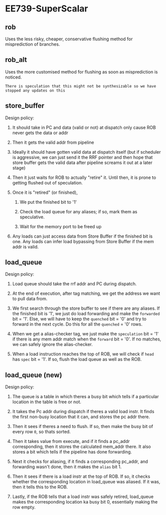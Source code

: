 # EE739-SuperScalar
## rob
Uses the less risky, cheaper, conservative flushing method for misprediction of branches.
## rob_alt
Uses the more customised method for flushing as soon as misprediction is noticed.

`There is speculation that this might not be synthesizable so we have stopped any updates on this`

## store_buffer
Design policy:

1.  It should take in PC and data (valid or not) at dispatch only cause ROB never gets the data or addr

2.  Then it gets the valid addr from pipeline

3.  Ideally it should have gotten valid data at dispatch itself (but if scheduler is aggressive, we can just send it the RRF pointer and then hope that store buffer gets the valid data after pipeline screams it out at a later stage)

4.  Then it just waits for ROB to actually "retire" it. Until then, it is prone to getting flushed out of speculation.

5.  Once it is "retired" (or finished),

    1.  We put the finished bit to '1'

    2.  Check the load queue for any aliases; if so, mark them as speculative.

    3.  Wait for the memory port to be freed up

6.  Any loads can just access data from Store Buffer if the finished bit is one. Any loads can infer load bypassing from Store Buffer if the mem addr is valid.

## load_queue
Design policy:

1.  Load queue should take the rrf addr and PC during dispatch.

2.  At the end of execution, after tag matching, we get the address we want to pull data from.

3.  We first search through the store buffer to see if there are any aliases. If the finished bit is '1', we just do load forwarding and make the `forwarded` bit = '1'. Else, we will have to keep the `quenched` bit = '0' and try to forward in the next cycle. Do this for all the `quenched` = '0' rows.

4. When we get a alias-checker tag, we just make the `speculation` bit = '1' if there is any mem addr match when the `forward` bit = '0'. If no matches, we can safely ignore the alias-checker.

5. When a load instruction reaches the top of ROB, we will check if `head` has `spec` bit = '1'. If so, flush the load queue as well as the ROB.

## load_queue (new)
Design policy:

1. The queue is a table in which theres a busy bit which tells if a particular location in the table is free or not.

2. It takes the Pc addr during dispatch if theres a valid load instr. It finds the first non-busy location  that it can, and stores the pc addr there.

3. Then it sees if theres a need to flush. If so, then make the busy bit of every row `0`, so thats sorted.

4. Then it takes value from execute, and if it finds a pc_addr corresponding, then it stores the calculated mem_addr there. It also stores a bit which tells if the pipeline has done forwarding.

5. Next it checks for aliasing, if it finds a corresponding pc_addr, and forwarding wasn't done, then it makes the `alias` bit 1.

6. Then it sees if there is a load instr at the top of ROB. If so, it checks whether the corresponding location in load_queue was aliased. If it was, then it tells this to the ROB.

7. Lastly, if the ROB tells that a load instr was safely retired, load_queue makes the corresponding location ka busy bit 0, essentially making the row empty.
